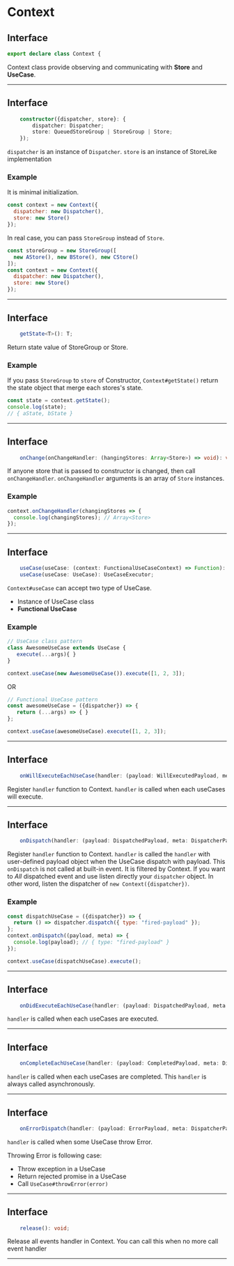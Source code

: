 # Context








## Interface
```typescript
export declare class Context {
```

Context class provide observing and communicating with **Store** and **UseCase**.

----











## Interface
```typescript
    constructor({dispatcher, store}: {
        dispatcher: Dispatcher;
        store: QueuedStoreGroup | StoreGroup | Store;
    });
```

`dispatcher` is an instance of `Dispatcher`.
`store` is an instance of StoreLike implementation

### Example

It is minimal initialization.

```js
const context = new Context({
  dispatcher: new Dispatcher(),
  store: new Store()
});
```

In real case, you can pass `StoreGroup` instead of `Store`.

```js
const storeGroup = new StoreGroup([
  new AStore(), new BStore(), new CStore()
]);
const context = new Context({
  dispatcher: new Dispatcher(),
  store: new Store()
});
```

----







## Interface
```typescript
    getState<T>(): T;
```

Return state value of StoreGroup or Store.

### Example

If you pass `StoreGroup` to `store` of Constructor,
`Context#getState()` return the state object that merge each stores's state.

```js
const state = context.getState();
console.log(state);
// { aState, bState }
```

----







## Interface
```typescript
    onChange(onChangeHandler: (hangingStores: Array<Store>) => void): void;
```

If anyone store that is passed to constructor is changed, then call `onChangeHandler`.
`onChangeHandler` arguments is an array of `Store` instances.

### Example

```js
context.onChangeHandler(changingStores => {
  console.log(changingStores); // Array<Store>
});
```

----







## Interface
```typescript
    useCase(useCase: (context: FunctionalUseCaseContext) => Function): UseCaseExecutor;
    useCase(useCase: UseCase): UseCaseExecutor;
```

`Context#useCase` can accept two type of UseCase.

- Instance of UseCase class
- **Functional UseCase**

### Example

```js
// UseCase class pattern
class AwesomeUseCase extends UseCase {
   execute(...args){ }
}

context.useCase(new AwesomeUseCase()).execute([1, 2, 3]);
```

OR

```js
// Functional UseCase pattern
const awesomeUseCase = ({dispatcher}) => {
   return (...args) => { }
};

context.useCase(awesomeUseCase).execute([1, 2, 3]);
```

----







## Interface
```typescript
    onWillExecuteEachUseCase(handler: (payload: WillExecutedPayload, meta: DispatcherPayloadMeta) => void): () => void;
```

Register `handler` function to Context.
`handler` is called when each useCases will execute.

----







## Interface
```typescript
    onDispatch(handler: (payload: DispatchedPayload, meta: DispatcherPayloadMeta) => void): () => void;
```

Register `handler` function to Context.
`handler` is called the `handler` with user-defined payload object when the UseCase dispatch with payload.
This `onDispatch` is not called at built-in event. It is filtered by Context.
If you want to *All* dispatched event and use listen directly your `dispatcher` object.
In other word, listen the dispatcher of `new Context({dispatcher})`.

### Example

```js
const dispatchUseCase = ({dispatcher}) => {
  return () => dispatcher.dispatch({ type: "fired-payload" });
};
context.onDispatch((payload, meta) => {
  console.log(payload); // { type: "fired-payload" }
});

context.useCase(dispatchUseCase).execute();
```

----







## Interface
```typescript
    onDidExecuteEachUseCase(handler: (payload: DispatchedPayload, meta: DispatcherPayloadMeta) => void): () => void;
```

`handler` is called when each useCases are executed.

----







## Interface
```typescript
    onCompleteEachUseCase(handler: (payload: CompletedPayload, meta: DispatcherPayloadMeta) => void): () => void;
```

`handler` is called when each useCases are completed.
This `handler` is always called asynchronously.

----







## Interface
```typescript
    onErrorDispatch(handler: (payload: ErrorPayload, meta: DispatcherPayloadMeta) => void): () => void;
```

`handler` is called when some UseCase throw Error.

Throwing Error is following case:

- Throw exception in a UseCase
- Return rejected promise in a UseCase
- Call `UseCase#throwError(error)`

----







## Interface
```typescript
    release(): void;

```

Release all events handler in Context.
You can call this when no more call event handler

----


